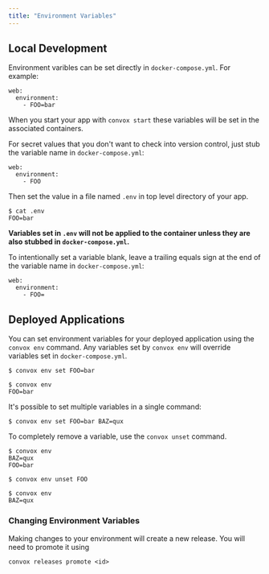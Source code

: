 ```yaml
---
title: "Environment Variables"
---
```


## Local Development

Environment varibles can be set directly in `docker-compose.yml`. For example:

    web:
      environment:
        - FOO=bar

When you start your app with `convox start` these variables will be set in the associated containers.

For secret values that you don't want to check into version control, just stub the variable name in `docker-compose.yml`:

    web:
      environment:
        - FOO

Then set the value in a file named `.env` in top level directory of your app.

    $ cat .env
    FOO=bar

**Variables set in `.env` will not be applied to the container unless they are also stubbed in `docker-compose.yml`.**

To intentionally set a variable blank, leave a trailing equals sign at the end of the variable name in `docker-compose.yml`:

    web:
      environment:
        - FOO=

## Deployed Applications

You can set environment variables for your deployed application using the `convox env` command. Any variables set by `convox env` will override variables set in `docker-compose.yml`.

    $ convox env set FOO=bar

    $ convox env
    FOO=bar

It's possible to set multiple variables in a single command:

    $ convox env set FOO=bar BAZ=qux

To completely remove a variable, use the `convox unset` command.

    $ convox env
    BAZ=qux
    FOO=bar

    $ convox env unset FOO

    $ convox env
    BAZ=qux

<div class="block-callout block-show-callout type-info">
  <h3>Changing Environment Variables</h3>
  <p>Making changes to your environment will create a new release. You will need to promote it using</p>
  <p><code>convox releases promote &lt;id&gt;</code></p>
</div>
